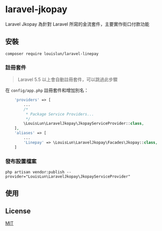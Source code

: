# laravel-jkopay

Laravel Jkopay 為針對 Laravel 所寫的金流套件，主要實作街口付款功能

## 安裝

```
composer require louislun/laravel-linepay
```

### 註冊套件

> Laravel 5.5 以上會自動註冊套件，可以跳過此步驟

在 `config/app.php` 註冊套件和增加別名：

```php
    'providers' => [
        ...
        /*
         * Package Service Providers...
         */
        \LouisLun\LaravelJkopay\JkopayServiceProvider::class,
    ],
    'aliases' => [
        ...
        'Linepay' => \LouisLun\LaravelJkopay\Facades\Jkopay::class,
    ]
```

### 發布設置檔案

```
php artisan vendor:publish --provider="LouisLun\LaravelJkopay\JkopayServiceProvider"
```

## 使用

## License

[MIT](./LICENSE)